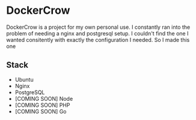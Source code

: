 # DockerCrow

DockerCrow is a project for my own personal use. I constantly ran into the problem of needing a nginx and postgresql setup. I couldn't find the one I wanted consitently with exactly the configuration I needed. So I made this one

## Stack
- Ubuntu
- Nginx
- PostgreSQL
- [COMING SOON] Node
- [COMING SOON] PHP
- [COMING SOON] Go